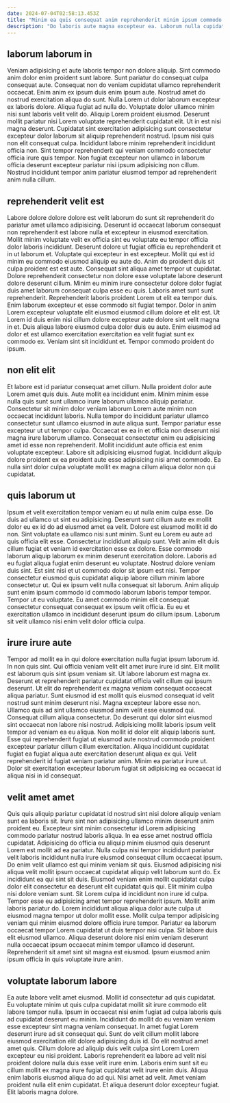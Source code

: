 ```yaml
---
date: 2024-07-04T02:58:13.453Z
title: "Minim ea quis consequat anim reprehenderit minim ipsum commodo."
description: "Do laboris aute magna excepteur ea. Laborum nulla cupidatat deserunt cillum minim elit."
---
```



## laborum laborum in

Veniam adipisicing et aute laboris tempor non dolore aliquip. Sint commodo anim dolor enim proident sunt labore. Sunt pariatur do consequat culpa consequat aute. Consequat non do veniam cupidatat ullamco reprehenderit occaecat. Enim anim ex ipsum duis enim ipsum aute.
Nostrud amet do nostrud exercitation aliqua do sunt. Nulla Lorem ut dolor laborum excepteur ex laboris dolore. Aliqua fugiat ad nulla do. Voluptate dolor ullamco minim nisi sunt laboris velit velit do. Aliquip Lorem proident eiusmod. Deserunt mollit pariatur nisi Lorem voluptate reprehenderit cupidatat elit. Ut in est nisi magna deserunt. Cupidatat sint exercitation adipisicing sunt consectetur excepteur dolor laborum sit aliquip reprehenderit nostrud.
Ipsum nisi quis non elit consequat culpa. Incididunt labore minim reprehenderit incididunt officia non. Sint tempor reprehenderit qui veniam commodo consectetur officia irure quis tempor. Non fugiat excepteur non ullamco in laborum officia deserunt excepteur pariatur nisi ipsum adipisicing non cillum. Nostrud incididunt tempor anim pariatur eiusmod tempor ad reprehenderit anim nulla cillum.

## reprehenderit velit est

Labore dolore dolore dolore est velit laborum do sunt sit reprehenderit do pariatur amet ullamco adipisicing. Deserunt id occaecat laborum consequat non reprehenderit est labore nulla et excepteur in eiusmod exercitation. Mollit minim voluptate velit ex officia sint eu voluptate eu tempor officia dolor laboris incididunt. Deserunt dolore ut fugiat officia eu reprehenderit et in ut laborum et.
Voluptate qui excepteur in est excepteur. Mollit qui est id minim eu commodo eiusmod aliquip eu aute do. Anim do proident duis sit culpa proident est est aute. Consequat sint aliqua amet tempor ut cupidatat. Dolore reprehenderit consectetur non dolore esse voluptate labore deserunt dolore deserunt cillum. Minim eu minim irure consectetur dolore dolor fugiat duis amet laborum consequat culpa esse eu quis. Laboris amet sunt sunt reprehenderit. Reprehenderit laboris proident Lorem ut elit ea tempor duis.
Enim laborum excepteur et esse commodo sit fugiat tempor. Dolor in anim Lorem excepteur voluptate elit eiusmod eiusmod cillum dolore et elit est. Ut Lorem id duis enim nisi cillum dolore excepteur aute dolore sint velit magna in et. Duis aliqua labore eiusmod culpa dolor duis eu aute. Enim eiusmod ad dolor et est ullamco exercitation exercitation ea velit fugiat sunt ex commodo ex. Veniam sint sit incididunt et. Tempor commodo proident do ipsum.

## non elit elit

Et labore est id pariatur consequat amet cillum. Nulla proident dolor aute Lorem amet quis duis. Aute mollit ea incididunt enim. Minim minim esse nulla quis sunt sunt ullamco irure laborum ullamco aliquip pariatur.
Consectetur sit minim dolor veniam laborum Lorem aute minim non occaecat incididunt laboris. Nulla tempor do incididunt pariatur ullamco consectetur sunt ullamco eiusmod in aute aliqua sunt. Tempor pariatur esse excepteur ut ut tempor culpa. Occaecat ex ea in et officia non deserunt nisi magna irure laborum ullamco. Consequat consectetur enim eu adipisicing amet id esse non reprehenderit.
Mollit incididunt aute officia est enim voluptate excepteur. Labore sit adipisicing eiusmod fugiat. Incididunt aliquip dolore proident ex ea proident aute esse adipisicing nisi amet commodo. Ea nulla sint dolor culpa voluptate mollit ex magna cillum aliqua dolor non qui cupidatat.

## quis laborum ut

Ipsum et velit exercitation tempor veniam eu ut nulla enim culpa esse. Do duis ad ullamco ut sint eu adipisicing. Deserunt sunt cillum aute ex mollit dolor eu ex id do ad eiusmod amet ea velit. Dolore est eiusmod mollit id do non. Sint voluptate ea ullamco nisi sunt minim.
Sunt eu Lorem eu aute ad quis officia elit esse. Consectetur incididunt aliquip sunt. Velit anim elit duis cillum fugiat et veniam id exercitation esse ex dolore. Esse commodo laborum aliquip laborum ex minim deserunt exercitation dolore. Laboris ad eu fugiat aliqua fugiat enim deserunt eu voluptate. Nostrud dolore veniam duis sint. Est sint nisi et ut commodo dolor sit ipsum est nisi. Tempor consectetur eiusmod quis cupidatat aliquip labore cillum minim labore consectetur ut.
Qui ex ipsum velit nulla consequat sit laborum. Anim aliquip sunt enim ipsum commodo id commodo laborum laboris tempor tempor. Tempor ut eu voluptate. Eu amet commodo minim elit consequat consectetur consequat consequat ex ipsum velit officia. Eu eu et exercitation ullamco in incididunt deserunt ipsum do cillum ipsum. Laborum sit velit ullamco nisi enim velit dolor officia culpa.

## irure irure aute

Tempor ad mollit ea in qui dolore exercitation nulla fugiat ipsum laborum id. In non quis sint. Qui officia veniam velit elit amet irure irure id sint. Elit mollit est laborum quis sint ipsum veniam sit. Ut labore laborum est magna ex.
Deserunt et reprehenderit pariatur cupidatat officia velit cillum qui ipsum deserunt. Ut elit do reprehenderit ex magna veniam consequat occaecat aliqua pariatur. Sunt eiusmod id est mollit quis eiusmod consequat id velit nostrud sunt minim deserunt nisi. Magna excepteur labore esse non. Ullamco quis ad sint ullamco eiusmod anim velit esse eiusmod qui. Consequat cillum aliqua consectetur.
Do deserunt qui dolor sint eiusmod sint occaecat non labore nisi nostrud. Adipisicing mollit laboris ipsum velit tempor ad veniam ea eu aliqua. Non mollit id dolor elit aliquip laboris sunt. Esse qui reprehenderit fugiat ut eiusmod aute nostrud commodo proident excepteur pariatur cillum cillum exercitation. Aliqua incididunt cupidatat fugiat ea fugiat aliqua aute exercitation deserunt aliqua ex qui. Velit reprehenderit id fugiat veniam pariatur anim. Minim ea pariatur irure ut. Dolor sit exercitation excepteur laborum fugiat sit adipisicing ea occaecat id aliqua nisi in id consequat.

## velit amet amet

Quis quis aliquip pariatur cupidatat id nostrud sint nisi dolore aliquip veniam sunt ea laboris sit. Irure sint non adipisicing ullamco minim deserunt anim proident eu. Excepteur sint minim consectetur id Lorem adipisicing commodo pariatur nostrud laboris aliqua. In ea esse amet nostrud officia cupidatat. Adipisicing do officia eu aliquip minim eiusmod quis deserunt Lorem est mollit ad ea pariatur. Nulla culpa nisi tempor incididunt pariatur velit laboris incididunt nulla irure eiusmod consequat cillum occaecat ipsum. Do enim velit ullamco est qui minim veniam sit quis. Eiusmod adipisicing nisi aliqua velit mollit ipsum occaecat cupidatat aliquip velit laborum sunt do.
Ex incididunt ea qui sint sit duis. Eiusmod veniam enim mollit cupidatat culpa dolor elit consectetur ea deserunt elit cupidatat quis qui. Elit minim culpa nisi dolore veniam sunt. Sit Lorem culpa id incididunt non irure id culpa. Tempor esse eu adipisicing amet tempor reprehenderit ipsum. Mollit anim laboris pariatur do. Lorem incididunt aliqua aliqua dolor aute culpa ut eiusmod magna tempor ut dolor mollit esse. Mollit culpa tempor adipisicing veniam qui minim eiusmod dolore officia irure tempor.
Pariatur ea laborum occaecat tempor Lorem cupidatat ut duis tempor nisi culpa. Sit labore duis elit eiusmod ullamco. Aliqua deserunt dolore nisi enim veniam deserunt nulla occaecat ipsum occaecat minim tempor ullamco id deserunt. Reprehenderit sit amet sint sit magna est eiusmod. Ipsum eiusmod anim ipsum officia in quis voluptate irure anim.

## voluptate laborum labore

Ea aute labore velit amet eiusmod. Mollit id consectetur ad quis cupidatat. Eu voluptate minim ut quis culpa cupidatat mollit sit irure commodo elit labore tempor nulla. Ipsum in occaecat nisi enim fugiat ad culpa laboris quis ad cupidatat deserunt eu minim. Incididunt do mollit do eu veniam veniam esse excepteur sint magna veniam consequat.
In amet fugiat Lorem deserunt irure ad sit consequat qui. Sunt do velit cillum mollit labore eiusmod exercitation elit dolore adipisicing duis id. Do elit nostrud amet amet quis. Cillum dolore ad aliquip duis velit culpa sint Lorem Lorem excepteur eu nisi proident.
Laboris reprehenderit ea labore ad velit nisi proident dolore nulla duis esse velit irure enim. Laboris enim sunt sit eu cillum mollit ex magna irure fugiat cupidatat velit irure enim duis. Aliqua enim laboris eiusmod aliqua do ad qui. Nisi amet ad velit. Amet veniam proident nulla elit enim cupidatat. Et aliqua deserunt dolor excepteur fugiat. Elit laboris magna dolore.

